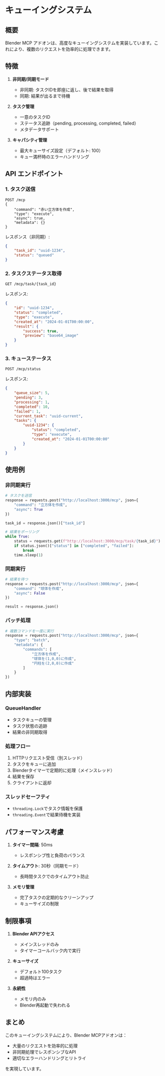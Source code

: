 # キューイングシステム

## 概要

Blender MCP アドオンは、高度なキューイングシステムを実装しています。これにより、複数のリクエストを効率的に処理できます。

## 特徴

1. **非同期/同期モード**
   - 非同期: タスクIDを即座に返し、後で結果を取得
   - 同期: 結果が出るまで待機

2. **タスク管理**
   - 一意のタスクID
   - ステータス追跡（pending, processing, completed, failed）
   - メタデータサポート

3. **キャパシティ管理**
   - 最大キューサイズ設定（デフォルト: 100）
   - キュー満杯時のエラーハンドリング

## API エンドポイント

### 1. タスク送信
```http
POST /mcp
{
    "command": "赤い立方体を作成",
    "type": "execute",
    "async": true,
    "metadata": {}
}
```

レスポンス（非同期）:
```json
{
    "task_id": "uuid-1234",
    "status": "queued"
}
```

### 2. タスクステータス取得
```http
GET /mcp/task/{task_id}
```

レスポンス:
```json
{
    "id": "uuid-1234",
    "status": "completed",
    "type": "execute",
    "created_at": "2024-01-01T00:00:00",
    "result": {
        "success": true,
        "preview": "base64_image"
    }
}
```

### 3. キューステータス
```http
POST /mcp/status
```

レスポンス:
```json
{
    "queue_size": 5,
    "pending": 3,
    "processing": 1,
    "completed": 10,
    "failed": 1,
    "current_task": "uuid-current",
    "tasks": {
        "uuid-1234": {
            "status": "completed",
            "type": "execute",
            "created_at": "2024-01-01T00:00:00"
        }
    }
}
```

## 使用例

### 非同期実行
```python
# タスクを送信
response = requests.post("http://localhost:3000/mcp", json={
    "command": "立方体を作成",
    "async": True
})

task_id = response.json()["task_id"]

# 結果をポーリング
while True:
    status = requests.get(f"http://localhost:3000/mcp/task/{task_id}")
    if status.json()["status"] in ["completed", "failed"]:
        break
    time.sleep(1)
```

### 同期実行
```python
# 結果を待つ
response = requests.post("http://localhost:3000/mcp", json={
    "command": "球体を作成",
    "async": False
})

result = response.json()
```

### バッチ処理
```python
# 複数コマンドを一度に実行
response = requests.post("http://localhost:3000/mcp", json={
    "type": "batch",
    "metadata": {
        "commands": [
            "立方体を作成",
            "球体を(1,0,0)に作成",
            "円柱を(2,0,0)に作成"
        ]
    }
})
```

## 内部実装

### QueueHandler
- タスクキューの管理
- タスク状態の追跡
- 結果の非同期取得

### 処理フロー
1. HTTPリクエスト受信（別スレッド）
2. タスクをキューに追加
3. Blenderタイマーで定期的に処理（メインスレッド）
4. 結果を保存
5. クライアントに返却

### スレッドセーフティ
- `threading.Lock`でタスク情報を保護
- `threading.Event`で結果待機を実装

## パフォーマンス考慮

1. **タイマー間隔**: 50ms
   - レスポンシブ性と負荷のバランス

2. **タイムアウト**: 30秒（同期モード）
   - 長時間タスクでのタイムアウト防止

3. **メモリ管理**
   - 完了タスクの定期的なクリーンアップ
   - キューサイズの制限

## 制限事項

1. **Blender APIアクセス**
   - メインスレッドのみ
   - タイマーコールバック内で実行

2. **キューサイズ**
   - デフォルト100タスク
   - 超過時はエラー

3. **永続性**
   - メモリ内のみ
   - Blender再起動で失われる

## まとめ

このキューイングシステムにより、Blender MCPアドオンは：
- 大量のリクエストを効率的に処理
- 非同期処理でレスポンシブなAPI
- 適切なエラーハンドリングとリトライ

を実現しています。